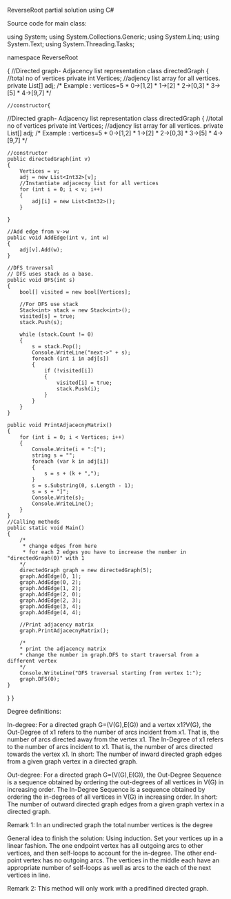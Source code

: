 ﻿ReverseRoot partial solution using C#

Source code for main class:

using System; using System.Collections.Generic; using System.Linq; using System.Text; using System.Threading.Tasks;

namespace ReverseRoot

{ //Directed graph- Adjacency list representation class directedGraph { //total no of vertices private int Vertices; //adjency list array for all vertices. private List[] adj; /* Example : vertices=5 * 0->[1,2] * 1->[2] * 2->[0,3] * 3->[5] *	4->[9,7] */

    //constructor{
//Directed graph- Adjacency list representation
class directedGraph
{
    //total no of vertices
    private int Vertices;
    //adjency list array for all vertices.
    private List<Int32>[] adj;
    /* Example : vertices=5
     *      0->[1,2]
     *      1->[2]
     *      2->[0,3]
     *      3->[5]
     *	    4->[9,7]
     */

    //constructor
    public directedGraph(int v)
    {
        Vertices = v;
        adj = new List<Int32>[v];
        //Instantiate adjacecny list for all vertices
        for (int i = 0; i < v; i++)
        {
            adj[i] = new List<Int32>();
        }

    }

    //Add edge from v->w
    public void AddEdge(int v, int w)
    {
        adj[v].Add(w);
    }

    //DFS traversal 
    // DFS uses stack as a base.
    public void DFS(int s)
    {
        bool[] visited = new bool[Vertices];

        //For DFS use stack
        Stack<int> stack = new Stack<int>();
        visited[s] = true;
        stack.Push(s);

        while (stack.Count != 0)
        {
            s = stack.Pop();
            Console.WriteLine("next->" + s);
            foreach (int i in adj[s])
            {
                if (!visited[i])
                {
                    visited[i] = true;
                    stack.Push(i);
                }
            }
        }
    }

    public void PrintAdjacecnyMatrix()
    {
        for (int i = 0; i < Vertices; i++)
        {
            Console.Write(i + ":[");
            string s = "";
            foreach (var k in adj[i])
            {
                s = s + (k + ",");
            }
            s = s.Substring(0, s.Length - 1);
            s = s + "]";
            Console.Write(s);
            Console.WriteLine();
        }
    }
    //Calling methods
    public static void Main()
    {
        /*
         * change edges from here
         * for each 2 edges you have to increase the number in "directedGraph(0)" with 1
        */
        directedGraph graph = new directedGraph(5);
        graph.AddEdge(0, 1);
        graph.AddEdge(0, 2);
        graph.AddEdge(1, 2);
        graph.AddEdge(2, 0);
        graph.AddEdge(2, 3);
        graph.AddEdge(3, 4);
        graph.AddEdge(4, 4);

        //Print adjacency matrix
        graph.PrintAdjacecnyMatrix();

        /*
        * print the adjacency matrix 
        * change the number in graph.DFS to start traversal from a different vertex
        */
        Console.WriteLine("DFS traversal starting from vertex 1:");
        graph.DFS(0);
    }
}
}

Degree definitions:

In-degree: For a directed graph G=(V(G),E(G)) and a vertex x1?V(G), the Out-Degree of x1 refers to the number of arcs incident from x1. That is, the number of arcs directed away from the vertex x1. The In-Degree of x1 refers to the number of arcs incident to x1. That is, the number of arcs directed towards the vertex x1. In short: The number of inward directed graph edges from a given graph vertex in a directed graph.

Out-degree: For a directed graph G=(V(G),E(G)), the Out-Degree Sequence is a sequence obtained by ordering the out-degrees of all vertices in V(G) in increasing order. The In-Degree Sequence is a sequence obtained by ordering the in-degrees of all vertices in V(G) in increasing order. In short: The number of outward directed graph edges from a given graph vertex in a directed graph.

Remark 1: In an undirected graph the total number vertices is the degree

General idea to finish the solution: Using induction. Set your vertices up in a linear fashion. The one endpoint vertex has all outgoing arcs to other vertices, and then self-loops to account for the in-degree. The other end-point vertex has no outgoing arcs. The vertices in the middle each have an appropriate number of self-loops as well as arcs to the each of the next vertices in line.

Remark 2: This method will only work with a predifined directed graph.